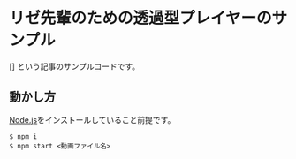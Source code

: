 # リゼ先輩のための透過型プレイヤーのサンプル

[] という記事のサンプルコードです。

## 動かし方

[Node.js](https://nodejs.org/)をインストールしていること前提です。

```
$ npm i
$ npm start <動画ファイル名>
```

